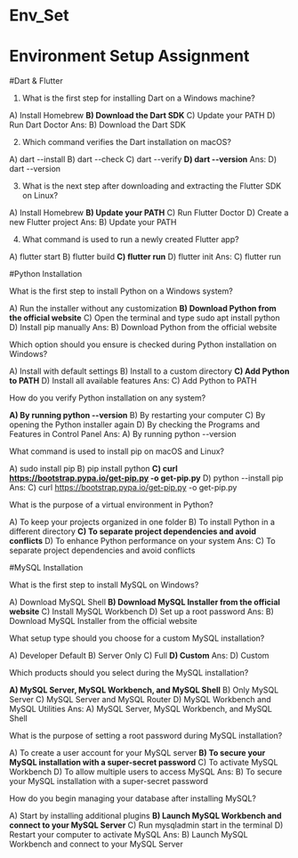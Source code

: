 # Env_Set

# Environment Setup Assignment

#Dart & Flutter

1. What is the first step for installing Dart on a Windows machine?

A) Install Homebrew
**B) Download the Dart SDK**
C) Update your PATH
D) Run Dart Doctor
Ans: B) Download the Dart SDK

2. Which command verifies the Dart installation on macOS?

A) dart --install
B) dart --check
C) dart --verify
**D) dart --version**
Ans: D) dart --version


3. What is the next step after downloading and extracting the Flutter SDK on Linux?

A) Install Homebrew
**B) Update your PATH**
C) Run Flutter Doctor
D) Create a new Flutter project
Ans: B) Update your PATH

4. What command is used to run a newly created Flutter app?

A) flutter start
B) flutter build
**C) flutter run**
D) flutter init
Ans: C) flutter run

#Python Installation

What is the first step to install Python on a Windows system?

A) Run the installer without any customization
**B) Download Python from the official website**
C) Open the terminal and type sudo apt install python
D) Install pip manually
Ans: B) Download Python from the official website

Which option should you ensure is checked during Python installation on Windows?

A) Install with default settings
B) Install to a custom directory
**C) Add Python to PATH**
D) Install all available features
Ans: C) Add Python to PATH

How do you verify Python installation on any system?

**A) By running python --version**
B) By restarting your computer
C) By opening the Python installer again
D) By checking the Programs and Features in Control Panel
Ans: A) By running python --version

What command is used to install pip on macOS and Linux?

A) sudo install pip
B) pip install python
**C) curl https://bootstrap.pypa.io/get-pip.py -o get-pip.py**
D) python --install pip
Ans: C) curl https://bootstrap.pypa.io/get-pip.py -o get-pip.py

What is the purpose of a virtual environment in Python?

A) To keep your projects organized in one folder
B) To install Python in a different directory
**C) To separate project dependencies and avoid conflicts**
D) To enhance Python performance on your system
Ans: C) To separate project dependencies and avoid conflicts

#MySQL Installation

What is the first step to install MySQL on Windows?

A) Download MySQL Shell
**B) Download MySQL Installer from the official website**
C) Install MySQL Workbench
D) Set up a root password
Ans: B) Download MySQL Installer from the official website

What setup type should you choose for a custom MySQL installation?

A) Developer Default
B) Server Only
C) Full
**D) Custom**
Ans: D) Custom

Which products should you select during the MySQL installation?

**A) MySQL Server, MySQL Workbench, and MySQL Shell**
B) Only MySQL Server
C) MySQL Server and MySQL Router
D) MySQL Workbench and MySQL Utilities
Ans: A) MySQL Server, MySQL Workbench, and MySQL Shell

What is the purpose of setting a root password during MySQL installation?

A) To create a user account for your MySQL server
**B) To secure your MySQL installation with a super-secret password**
C) To activate MySQL Workbench
D) To allow multiple users to access MySQL
Ans: B) To secure your MySQL installation with a super-secret password

How do you begin managing your database after installing MySQL?

A) Start by installing additional plugins
**B) Launch MySQL Workbench and connect to your MySQL Server**
C) Run mysqladmin start in the terminal
D) Restart your computer to activate MySQL
Ans: B) Launch MySQL Workbench and connect to your MySQL Server
